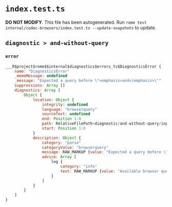 # `index.test.ts`

**DO NOT MODIFY**. This file has been autogenerated. Run `rome test internal/codec-browsers/index.test.ts --update-snapshots` to update.

## `diagnostic > and-without-query`

### `error`

```javascript
___R$project$rome$$internal$diagnostics$errors_ts$DiagnosticsError {
	name: "DiagnosticsError"
	_memoMessage: undefined
	_message: "Expected a query before \"<emphasis>and</emphasis>\""
	suppressions: Array []
	diagnostics: Array [
		Object {
			location: Object {
				integrity: undefined
				language: "browserquery"
				sourceText: undefined
				end: Position 1:8
				path: RelativeFilePath<diagnostic/and-without-query/input.txt>
				start: Position 1:6
			}
			description: Object {
				category: "parse"
				categoryValue: "browserquery"
				message: RAW_MARKUP {value: "Expected a query before \"<emphasis>and</emphasis>\""}
				advice: Array [
					log {
						category: "info"
						text: RAW_MARKUP {value: "Available browser queries can be found at <hyperlink target=\"https://github.com/rome/tools/blob/main/internal/codec-browsers/README.md\"/>"}
					}
				]
			}
		}
	]
}
```
